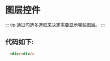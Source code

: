 <script setup>
// import Map from './index.vue'
</script>
# 图层控件

::: tip
通过勾选多选框来决定需要显示哪些图层。
:::

<Map />

## 代码如下:
```html
  <div><div/>
```

<!-- <<< @/pages/javascript/index.vue -->



    